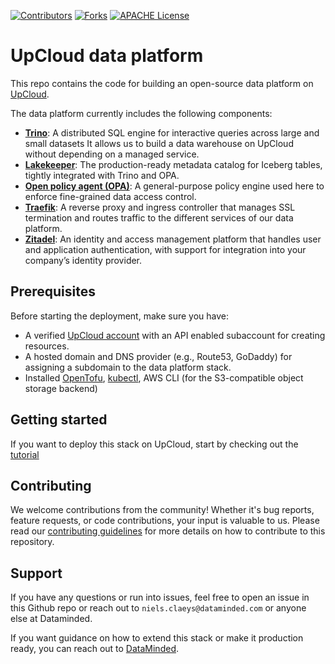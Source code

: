 <!-- PROJECT SHIELDS -->
[![Contributors][contributors-shield]][contributors-url]
[![Forks][forks-shield]][forks-url]
[![APACHE License][license-shield]][license-url]

# UpCloud data platform

This repo contains the code for building an open-source data platform on [UpCloud](https://upcloud.com/).

The data platform currently includes the following components:

- **[Trino](https://trino.io/)**: A distributed SQL engine for interactive queries across large and small datasets
  It allows us to build a data warehouse on UpCloud without depending on a managed service.
- **[Lakekeeper](https://docs.lakekeeper.io/)**: The production-ready metadata catalog for Iceberg tables, tightly integrated with Trino and OPA.
- **[Open policy agent (OPA)]()**: A general-purpose policy engine used here to enforce fine-grained data access control.
- **[Traefik](https://traefik.io/)**: A reverse proxy and ingress controller that manages SSL termination and routes traffic to the different services of our data platform.
- **[Zitadel](https://zitadel.com/)**: An identity and access management platform that handles user and application authentication, with support for integration into your company’s identity provider.

## Prerequisites
Before starting the deployment, make sure you have:

- A verified [UpCloud account](https://upcloud.com) with an API enabled subaccount for creating resources.
- A hosted domain and DNS provider (e.g., Route53, GoDaddy) for assigning a subdomain to the data platform stack.
- Installed [OpenTofu](https://opentofu.org/), [kubectl](https://kubernetes.io/docs/reference/kubectl/), AWS CLI (for the S3-compatible object storage backend)

## Getting started

If you want to deploy this stack on UpCloud, start by checking out the [tutorial](docs/Tutorial.md)

## Contributing

We welcome contributions from the community! Whether it's bug reports, feature requests, or code contributions, your input is valuable to us.
Please read our [contributing guidelines](CONTRIBUTING.md) for more details on how to contribute to this repository.

## Support
If you have any questions or run into issues, feel free to open an issue in this Github repo or reach out to `niels.claeys@dataminded.com` or anyone else at Dataminded.

If you want guidance on how to extend this stack or make it production ready, you can reach out to [DataMinded](https://www.dataminded.com/contact).

[contributors-shield]: https://img.shields.io/github/contributors/datamindedbe/demo-upcloud-data-platform.svg?style=for-the-badge

[contributors-url]: https://github.com/datamindedbe/demo-upcloud-data-platform/graphs/contributors

[forks-shield]: https://img.shields.io/github/forks/datamindedbe/demo-upcloud-data-platform.svg?style=for-the-badge

[forks-url]: https://github.com/datamindedbe/demo-upcloud-data-platform/network/members

[license-shield]: https://img.shields.io/github/license/datamindedbe/demo-upcloud-data-platform.svg?label=license&style=for-the-badge

[license-url]: https://github.com/datamindedbe/demo-upcloud-data-platform/blob/master/LICENSE.md